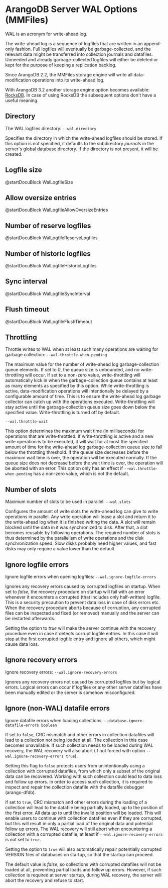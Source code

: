 # ArangoDB Server WAL Options (MMFiles)

WAL is an acronym for write-ahead log.

The write-ahead log is a sequence of logfiles that are written in an append-only
fashion. Full logfiles will eventually be garbage-collected, and the relevant data
might be transferred into collection journals and datafiles. Unneeded and already
garbage-collected logfiles will either be deleted or kept for the purpose of keeping
a replication backlog.

Since ArangoDB 2.2, the MMFiles storage engine will write all data-modification
operations into its write-ahead log.

With ArangoDB 3.2 another storage engine option becomes available:
[RocksDB](../../Architecture/StorageEngines.md#rocksdb).
In case of using RocksDB the subsequent options don't have a useful meaning.

## Directory

<!-- arangod/Wal/LogfileManager.h -->

The WAL logfiles directory: `--wal.directory`

Specifies the directory in which the write-ahead logfiles should be
stored. If this option is not specified, it defaults to the subdirectory
*journals* in the server's global database directory. If the directory is
not present, it will be created.

## Logfile size

<!-- arangod/Wal/LogfileManager.h -->

@startDocuBlock WalLogfileSize

## Allow oversize entries

<!-- arangod/Wal/LogfileManager.h -->

@startDocuBlock WalLogfileAllowOversizeEntries

## Number of reserve logfiles

<!-- arangod/Wal/LogfileManager.h -->

@startDocuBlock WalLogfileReserveLogfiles

## Number of historic logfiles

<!-- arangod/Wal/LogfileManager.h -->

@startDocuBlock WalLogfileHistoricLogfiles

## Sync interval

<!-- arangod/Wal/LogfileManager.h -->

@startDocuBlock WalLogfileSyncInterval

## Flush timeout

<!-- arangod/Wal/LogfileManager.h -->

@startDocuBlock WalLogfileFlushTimeout

## Throttling

<!-- arangod/Wal/LogfileManager.h -->

Throttle writes to WAL when at least such many operations are
waiting for garbage collection:
`--wal.throttle-when-pending`

The maximum value for the number of write-ahead log garbage-collection
queue elements. If set to *0*, the queue size is unbounded, and no
write-throttling will occur. If set to a non-zero value, write-throttling
will automatically kick in when the garbage-collection queue contains at
least as many elements as specified by this option.
While write-throttling is active, data-modification operations will
intentionally be delayed by a configurable amount of time. This is to
ensure the write-ahead log garbage collector can catch up with the
operations executed.
Write-throttling will stay active until the garbage-collection queue size
goes down below the specified value.
Write-throttling is turned off by default.

`--wal.throttle-wait`

This option determines the maximum wait time (in milliseconds) for
operations that are write-throttled. If write-throttling is active and a
new write operation is to be executed, it will wait for at most the
specified amount of time for the write-ahead log garbage-collection queue
size to fall below the throttling threshold. If the queue size decreases
before the maximum wait time is over, the operation will be executed
normally. If the queue size does not decrease before the wait time is
over, the operation will be aborted with an error.
This option only has an effect if `--wal.throttle-when-pending` has a
non-zero value, which is not the default.

## Number of slots

<!-- arangod/Wal/LogfileManager.h -->

Maximum number of slots to be used in parallel:
`--wal.slots`

Configures the amount of write slots the write-ahead log can give to write
operations in parallel. Any write operation will lease a slot and return
it to the write-ahead log when it is finished writing the data. A slot will
remain blocked until the data in it was synchronized to disk. After that,
a slot becomes reusable by following operations. The required number of
slots is thus determined by the parallelism of write operations and the
disk synchronization speed. Slow disks probably need higher values, and
fast disks may only require a value lower than the default.

## Ignore logfile errors

<!-- arangod/Wal/LogfileManager.h -->

Ignore logfile errors when opening logfiles:
`--wal.ignore-logfile-errors`

Ignores any recovery errors caused by corrupted logfiles on startup. When
set to *false*, the recovery procedure on startup will fail with an error
whenever it encounters a corrupted (that includes only half-written)
logfile. This is a security precaution to prevent data loss in case of disk
errors etc. When the recovery procedure aborts because of corruption, any
corrupted files can be inspected and fixed (or removed) manually and the
server can be restarted afterwards.

Setting the option to *true* will make the server continue with the recovery
procedure even in case it detects corrupt logfile entries. In this case it
will stop at the first corrupted logfile entry and ignore all others, which
might cause data loss.

## Ignore recovery errors

<!-- arangod/Wal/LogfileManager.h -->

Ignore recovery errors:
`--wal.ignore-recovery-errors`

Ignores any recovery errors not caused by corrupted logfiles but by logical
errors. Logical errors can occur if logfiles or any other server datafiles
have been manually edited or the server is somehow misconfigured.

## Ignore (non-WAL) datafile errors

<!-- arangod/RestServer/ArangoServer.h -->

Ignore datafile errors when loading collections:
`--database.ignore-datafile-errors boolean`

If set to `false`, CRC mismatch and other errors in collection datafiles
will lead to a collection not being loaded at all. The collection in this
case becomes unavailable. If such collection needs to be loaded during WAL
recovery, the WAL recovery will also abort (if not forced with option
`--wal.ignore-recovery-errors true`).

Setting this flag to `false` protects users from unintentionally using a
collection with corrupted datafiles, from which only a subset of the
original data can be recovered. Working with such collection could lead
to data loss and follow up errors.
In order to access such collection, it is required to inspect and repair
the collection datafile with the datafile debugger (arango-dfdb).

If set to `true`, CRC mismatch and other errors during the loading of a
collection will lead to the datafile being partially loaded, up to the
position of the first error. All data up to until the invalid position
will be loaded. This will enable users to continue with collection
datafiles
even if they are corrupted, but this will result in only a partial load
of the original data and potential follow up errors. The WAL recovery
will still abort when encountering a collection with a corrupted datafile,
at least if `--wal.ignore-recovery-errors` is not set to `true`.

Setting the option to `true` will also automatically repair potentially 
corrupted VERSION files of databases on startup, so that the startup can
proceed.

The default value is *false*, so collections with corrupted datafiles will
not be loaded at all, preventing partial loads and follow up errors. However,
if such collection is required at server startup, during WAL recovery, the
server will abort the recovery and refuse to start.
